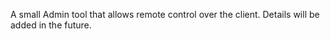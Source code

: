 A small Admin tool that allows remote control over the client.
Details will be added in the future.

